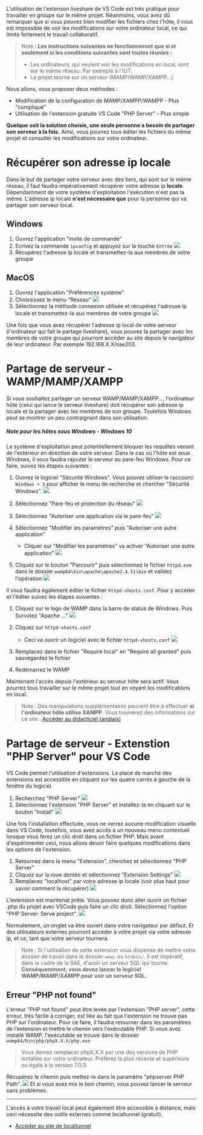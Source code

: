 L'utilisation de l'extenson liveshare de VS Code est très pratique pour travailler en groupe sur le même projet. Néanmoins, vous avez dû remarquer que si vous pouvez bien modifier les fichiers chez l'hôte, il vous est impossible de voir les modifications sur votre ordinateur local, ce qui limite fortement le travail collaboratif.

> Note : **Les instructions suivantes ne fonctionneront que si et seulement si les conditions suivantes sont toutes réunies :**
> - Les ordinateurs, qui veulent voir les modifications en local, sont sur le même réseau. Par exemple à l'IUT.
> - Le projet tourne sur un serveur (MAMP/WAMP/XAMPP...)

Nous allons, vous proposer deux méthodes :
- Modification de la configuration de MAMP/XAMPP/WAMPP - Plus "compliqué"
- Utilisation de l'extension gratuite VS Code "PHP Server" - Plus simple

**Quelque soit la solution choisie, une seule personne a besoin de partager son serveur à la fois.** Ainsi, vous pourrez tous éditer les fichiers du même projet et consulter les modifications sur votre ordinateur.
# Récupérer son adresse ip locale

Dans le but de partager votre serveur avec des tiers, qui sont sur le même réseau, il faut faudra impérativement récupérer votre adresse ip **locale**. Dépendamment de votre système d'exploitation l'exécution n'est pas la même. L'adresse ip locale **n'est nécessaire que** pour la personne qui va partager son serveur local.

## Windows

1. Ouvrez l'application "invite de commande"
2. Ecrivez la commande  `ipconfig` et appuyez sur la touche `Entrée`
![](captures-ecran/invite-commande.jpg)
3. Récupérez l'adresse ip locale et transmettez-la aux membres de votre groupe


## MacOS
1. Ouvrez l'application "Préférences système"
2. Choississez le menu "Réseau"
![](captures-ecran/pref-sys.png)
3. Sélectionnez la méthode connexion utilisée et récupérez l'adresse ip locale et transmettez-la aux membres de votre groupe
![](captures-ecran/reseau.png)

Une fois que vous avez récupérer l'adresse ip local de votre serveur (l'ordinateur qui fait le partage liveshare), vous pouvez la partager avec les membres de votre groupe qui pourront accéder au site depuis le navigateur de leur ordinateur. Par exemple 192.168.X.X/sae203.

# Partage de serveur - WAMP/MAMP/XAMPP

Si vous souhaitez partager un serveur WAMP/MAMP/XAMPP..., l'ordinateur hôte (celui qui lance le serveur liveshare) doit récupérer son adresse ip locale et la partager avec les membres de son groupe. Toutefois Windows peut se montrer un peu contraignant dans son utilisation.
##### Note pour les hôtes sous Windows - Windows 10

Le système d'exploitation peut potentiellement bloquer les requêtes venant de l'extérieur en direction de votre serveur. Dans le cas où l'hôte est sous Windows, il vous faudra rajouter le serveur au pare-feu Windows. Pour ce faire, suivez les étapes suivantes :

1. Ouvrez le logiciel "Sécurité Windows". Vous pouvez utiliser le raccourci `Windows + S` pour afficher le menu de recherche et chercher "Sécurité Windows".
![](captures-ecran/pare-feu-1.png)

2. Sélectionnez "Pare-feu et protection du réseau"
![](captures-ecran/pare-feu-2.jpg)

3. Sélectionnez "Autoriser une application via le pare-feu"
![](captures-ecran/pare-feu-3.jpg)

4. Sélectionnez "Modifier les paramètres" puis "Autoriser une autre application"
   - Cliquer sur "Modifier les paramètres" va activer "Autoriser une autre application"
![](captures-ecran/pare-feu-4.jpg)

5. Cliquez sur le bouton "Parcourir" puis sélectionnez le fichier `httpd.exe` dans le dossier `wamp64\bin\apache\apache2.4.51\bin` et validez l'opération
![](captures-ecran/pare-feu-5.png)

Il vous faudra également éditer le fichier `httpd-vhosts.conf`. Pour y accéder et l'éditer suivez les étapes suivantes :

1. Cliquez sur le logo de WAMP dans la barre de status de Windows. Puis Survolez "Apache ..."
![](captures-ecran/vhosts-1.png)

2. Cliquez sur `httpd-vhosts.conf`
   - Ceci va ouvrir un logiciel avec le fichier `httpd-vhosts.conf`
![](captures-ecran/vhosts-2.png)
3. Remplacez dans le fichier "Require local" en "Require all granted" puis sauvegardez le fichier
4. Redémarrez le WAMP

Maintenant l'accès depuis l'extérieur au serveur hôte sera actif. Vous pourrez tous travailler sur le même projet tout en voyant les modifications en local.

> Note : Des manipulations supplémentaires peuvent être à effectuer **si l'ordinateur hôte utilise XAMPP**. Vous trouverez des informations sur ce site : [Accéder au didacticiel (anglais)](
https://www.mrtekno.net/2019/08/how-to-access-localhost-xampp-vm.html)


# Partage de serveur - Extenstion "PHP Server" pour VS Code

VS Code permet l'utilisation d'extensions. La place de marché des extensions est accessible en cliquant sur les quatre carrés à gauche de la fenêtre du logiciel. 

1. Recherchez "PHP Server"
![](captures-ecran/php-ext-1.png)
2. Sélectionnez l'extension "PHP Server" et installez-la en cliquant sur le bouton "Install"
![](captures-ecran/php-ext-2.png)

Une fois l'installation effectuée, vous ne verrez aucune modification visuelle dans VS Code, toutefois, vous avez accès à un nouveau menu contextuel lorsque vous ferez un clic droit dans un fichier PHP. Mais avant d'expérimenter ceci, nous allons devoir faire quelques modifications dans les options de l'extension.

1. Retournez dans le menu "Extension", cherchez et sélectionnez "PHP Server"
2. Cliquez sur la roue dentée et sélectionnez "Extension Settings"
![](captures-ecran/php-ext-3.png)
3. Remplacez "localhost" par votre adresse ip locale (voir plus haut pour savoir comment la récupérer)
![](captures-ecran/php-ext-4.png)

L'extension est maintenat prête. Vous pouvez donc aller ouvrir un fichier .php du projet avec VSCode puis faire un clic droit. Sélectionnez l'option "PHP Server: Serve project".
![](captures-ecran/php-ext-5.png)

Normalement, un onglet va être ouvert dans votre navigateur par défaut. Et des utilisateurs externes pourront accéder à votre projet via votre adresse ip, et ce, tant que votre serveur tournera.

> Note : Si l'utilisation de cette extension vous dispense de mettre votre dossier de travail dans le dossier `www/` ou `htdocs/`. Il est impératif, dans le cadre de la SAE, d'avoir un serveur SQL qui tourne. **Conséquemment, vous devez lancer le logiciel WAMP/MAMP/XAMPP pour voir un serveur SQL.**

## Erreur "PHP not found"
L'erreur "PHP not found" peut être levée par l'extension "PHP server", cette erreur, très facile à corriger, est liée au fait que l'extension ne trouve pas PHP sur l'ordinateur. Pour ce faire, il faudra retourner dans les paramètres de l'extension et mettre le chemin vers l'exécutable PHP. Si vous avez installé WAMP, l'exécutable se trouve dans le dossier `wamp64/bin/php/phpX.X.X/php.exe`
> Vous devrez remplacer phpX.X.X par une des versions de PHP isntallée sur votre ordinateur. Préférez la plus récente et supérieure ou égale à la version 7.0.0.

Récupérez le chemin puis mettez-le dans le paramètre "phpserver PHP Path".
![](captures-ecran/phpserve-error.jpg)
Et si vous avez mis le bon chemin, vous pouvez lancer le serveur sans problèmes.

---
L'accès à votre travail local peut également être accessible à distance, mais ceci nécessite des outils externes comme localtunnel (gratuit).
- [Accéder au site de localtunnel](https://localtunnel.github.io/www/)